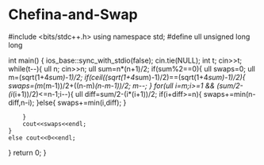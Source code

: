 # Chefina-and-Swap
#include <bits/stdc++.h>
using namespace std;
#define ull unsigned long long

int main() {
    ios_base::sync_with_stdio(false);
    cin.tie(NULL);
  int t;
  cin>>t;
  while(t--){
    ull n;
    cin>>n;
    ull sum=n*(n+1)/2;
    if(sum%2==0){
    ull swaps=0;
    ull m=(sqrt(1+4*sum)-1)/2;
    if(ceil((sqrt(1+4*sum)-1)/2)==(sqrt(1+4*sum)-1)/2){
            swaps=(m*(m-1))/2+((n-m)*(n-m-1))/2;
            m--;
    }
    for(ull i=m;i>=1  && (sum/2-(i*(i+1))/2)<=n-1;i--){
            ull diff=sum/2-(i*(i+1))/2;
            if(i+diff>=n){
                swaps+=min(n-diff,n-i);
            }else{
                swaps+=min(i,diff);
            }

        }
        cout<<swaps<<endl;
    }
    else cout<<0<<endl;

  }
 return 0;
}


